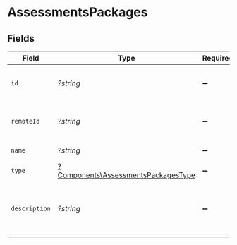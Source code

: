 # AssessmentsPackages


## Fields

| Field                                                                                     | Type                                                                                      | Required                                                                                  | Description                                                                               | Example                                                                                   |
| ----------------------------------------------------------------------------------------- | ----------------------------------------------------------------------------------------- | ----------------------------------------------------------------------------------------- | ----------------------------------------------------------------------------------------- | ----------------------------------------------------------------------------------------- |
| `id`                                                                                      | *?string*                                                                                 | :heavy_minus_sign:                                                                        | Unique identifier                                                                         | 8187e5da-dc77-475e-9949-af0f1fa4e4e3                                                      |
| `remoteId`                                                                                | *?string*                                                                                 | :heavy_minus_sign:                                                                        | Provider's unique identifier                                                              | 8187e5da-dc77-475e-9949-af0f1fa4e4e3                                                      |
| `name`                                                                                    | *?string*                                                                                 | :heavy_minus_sign:                                                                        | Assessment name                                                                           | Skill Assessment                                                                          |
| `type`                                                                                    | [?Components\AssessmentsPackagesType](../../Models/Components/AssessmentsPackagesType.md) | :heavy_minus_sign:                                                                        | N/A                                                                                       |                                                                                           |
| `description`                                                                             | *?string*                                                                                 | :heavy_minus_sign:                                                                        | Assessment description                                                                    | Skills test to gauge a candidate's proficiency in job-specific skills                     |